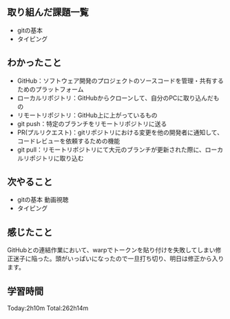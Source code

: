 ## 取り組んだ課題一覧
 - gitの基本
 - タイピング
## わかったこと
 - GitHub：ソフトウェア開発のプロジェクトのソースコードを管理・共有するためのプラットフォーム
 - ローカルリポジトリ：GitHubからクローンして、自分のPCに取り込んだもの
 - リモートリポジトリ：GitHub上に上がっているもの
 - git push：特定のブランチをリモートリポジトリに送る
 - PR(プルリクエスト)：gitリポジトリにおける変更を他の開発者に通知して、コードレビューを依頼するための機能
 - git pull：リモートリポジトリにて大元のブランチが更新された際に、ローカルリポジトリに取り込む
## 次やること
 - gitの基本 動画視聴
 - タイピング
## 感じたこと
GitHubとの連結作業において、warpでトークンを貼り付けを失敗してしまい修正迷子に陥った。頭がいっぱいになったので一旦打ち切り、明日は修正から入ります。
## 学習時間
Today:2h10m  Total:262h14m